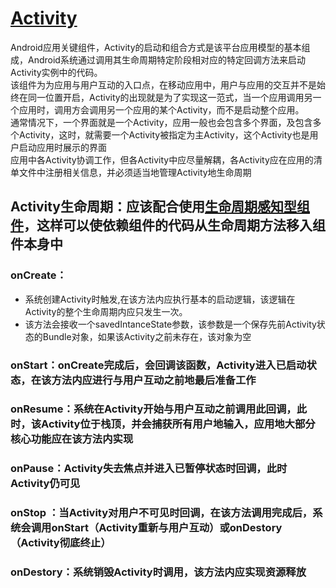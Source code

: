 # [Activity](https://developer.android.google.cn/guide/components/activities/intro-activities)
Android应用关键组件，Activity的启动和组合方式是该平台应用模型的基本组成，Android系统通过调用其生命周期特定阶段相对应的特定回调方法来启动Activity实例中的代码。  
该组件为为应用与用户互动的入口点，在移动应用中，用户与应用的交互并不是始终在同一位置开启，Activity的出现就是为了实现这一范式，当一个应用调用另一个应用时，调用方会调用另一个应用的某个Activity，而不是启动整个应用。  
通常情况下，一个界面就是一个Activity，应用一般也会包含多个界面，及包含多个Activity，这时，就需要一个Activity被指定为主Activity，这个Activity也是用户启动应用时展示的界面   
应用中各Activity协调工作，但各Activity中应尽量解耦，各Activity应在应用的清单文件中注册相关信息，并必须适当地管理Activity地生命周期    
## Activity生命周期：应该配合使用[生命周期感知型组件](https://developer.android.google.cn/topic/libraries/architecture/lifecycle#kotlin)，这样可以使依赖组件的代码从生命周期方法移入组件本身中
### onCreate：
* 系统创建Activity时触发,在该方法内应执行基本的启动逻辑，该逻辑在Activity的整个生命周期内应只发生一次。
* 该方法会接收一个savedIntanceState参数，该参数是一个保存先前Activity状态的Bundle对象，如果该Activity之前未存在，该对象为空
### onStart：onCreate完成后，会回调该函数，Activity进入已启动状态，在该方法内应进行与用户互动之前地最后准备工作

### onResume：系统在Activity开始与用户互动之前调用此回调，此时，该Activity位于栈顶，并会捕获所有用户地输入，应用地大部分核心功能应在该方法内实现

### onPause：Activity失去焦点并进入已暂停状态时回调，此时Activity仍可见

### onStop ：当Activity对用户不可见时回调，在该方法调用完成后，系统会调用onStart（Activity重新与用户互动）或onDestory（Activity彻底终止）

### onDestory：系统销毁Activity时调用，该方法内应实现资源释放




